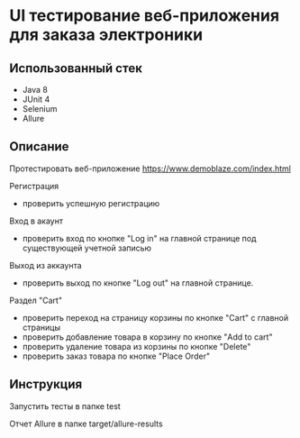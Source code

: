 # UI тестирование веб-приложения для заказа электроники

## **Использованный стек**
* Java 8
* JUnit 4
* Selenium
* Allure

## Описание

Протестировать веб-приложение https://www.demoblaze.com/index.html

Регистрация
- проверить успешную регистрацию

Вход в акаунт
- проверить вход по кнопке "Log in" на главной странице под существующей учетной записью

Выход из аккаунта
- проверить выход по кнопке "Log out" на главной странице.

Раздел "Cart"
- проверить переход на страницу корзины по кнопке "Cart" с главной страницы
- проверить добавление товара в корзину по кнопке "Add to cart"
- проверить удаление товара из корзины по кнопке "Delete" 
- проверить заказ товара по кнопке "Place Order"

## Инструкция

Запустить тесты в папке test

Отчет Allure в папке target/allure-results